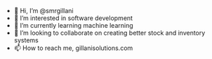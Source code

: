 - 👋 Hi, I’m @smrgillani
- 👀 I’m interested in software development
- 🌱 I’m currently learning machine learning 
- 💞️ I’m looking to collaborate on creating better stock and inventory systems
- 📫 How to reach me, gillanisolutions.com

<!---
smrgillani/smrgillani is a ✨ special ✨ repository because its `README.md` (this file) appears on your GitHub profile.
You can click the Preview link to take a look at your changes.
--->
